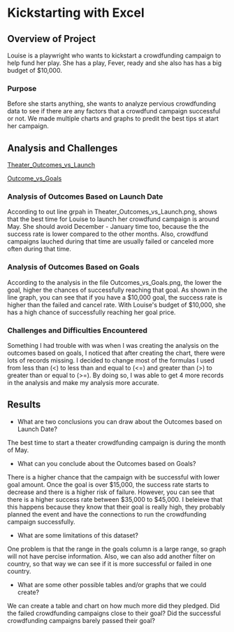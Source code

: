 # Kickstarting with Excel

## Overview of Project
Louise is a playwright who wants to kickstart a crowdfunding campaign to help fund her play. She has a play, Fever, ready and she also has has a big budget of $10,000. 

### Purpose
Before she starts anything, she wants to analyze pervious crowdfunding data to see if there are any factors that a crowdfund campaign successful or not. We made multiple charts and graphs to predit the best tips st atart her campaign. 

## Analysis and Challenges
[Theater_Outcomes_vs_Launch](Resources/Theater_Outcomes_vs_Launch.png)

[Outcome_vs_Goals](Resources/Outcomes_vs_Goals.png)

### Analysis of Outcomes Based on Launch Date
According to out line grpah in Theater_Outcomes_vs_Launch.png, shows that the best time for Louise to launch her crowdfund campaign is around May. She should avoid December - January time too, because the the success rate is lower compared to the other months. Also, crowdfund campaigns lauched during that time are usually failed or canceled more often during that time. 

### Analysis of Outcomes Based on Goals
According to the analysis in the file Outcomes_vs_Goals.png, the lower the goal, higher the chances of successfully reaching that goal. As shown in the line graph, you can see that if you have a $10,000 goal, the success rate is higher than the failed and cancel rate. With Louise's budget of $10,000, she has a high chance of successfully reaching her goal price. 

### Challenges and Difficulties Encountered
Something I had trouble with was when I was creating the analysis on the outcomes based on goals, I noticed that after creating the chart, there were lots of records missing. I decided to change most of the formulas I used from less than (<) to less than and equal to (<=) and greater than (>) to greater than or equal to (>=). By doing so, I was able to get 4 more records in the analysis and make my analysis more accurate. 

## Results

- What are two conclusions you can draw about the Outcomes based on Launch Date?

The best time to start a theater crowdfunding campaign is during the month of May. 

- What can you conclude about the Outcomes based on Goals?

There is a higher chance that the campaign with be successful with lower goal amount. Once the goal is over $15,000, the success rate starts to decrease and there is a higher risk of failure. However, you can see that there is a higher success rate between $35,000 to $45,000. I beleieve that this happens because they know that their goal is really high, they probably planned the event and have the connections to run the crowdfunding campaign successfully.

- What are some limitations of this dataset?

One problem is that the range in the goals column is a large range, so graph will not have percise information. Also, we can also add another filter on country, so that way we can see if it is more successful or failed in one country.

- What are some other possible tables and/or graphs that we could create?

We can create a table and chart on how much more did they pledged. Did the failed crowdfunding campaigns close to their goal? Did the successful crowdfunding campaigns barely passed their goal?
